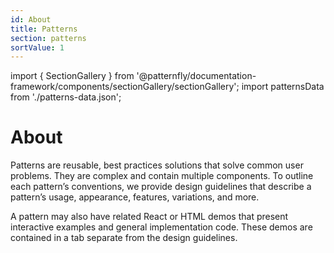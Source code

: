 ```yaml
---
id: About
title: Patterns
section: patterns
sortValue: 1
---
```


import { SectionGallery } from '@patternfly/documentation-framework/components/sectionGallery/sectionGallery';
import patternsData from './patterns-data.json';

# About

Patterns are reusable, best practices solutions that solve common user problems. They are complex and contain multiple components. To outline each pattern’s conventions, we provide design guidelines that describe a pattern’s usage, appearance, features, variations, and more. 

A pattern may also have related React or HTML demos that present interactive examples and general implementation code. These demos are contained in a tab separate from the design guidelines.

<SectionGallery
  section="patterns"
  galleryItemsData={patternsData}
  placeholderText="Search patterns by name"
  includeSubsections={true}
  hasGridText={true}
  isFullWidth={false}
/>
